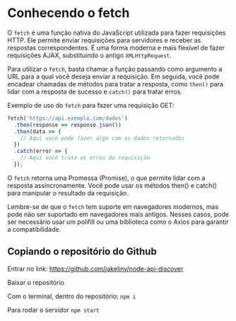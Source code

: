 # Conhecendo o fetch

O `fetch` é uma função nativa do JavaScript utilizada para fazer requisições HTTP. Ele permite enviar requisições para servidores e receber as respostas correspondentes. É uma forma moderna e mais flexível de fazer requisições AJAX, substituindo o antigo `XMLHttpRequest`.

Para utilizar o `fetch`, basta chamar a função passando como argumento a URL para a qual você deseja enviar a requisição. Em seguida, você pode encadear chamadas de métodos para tratar a resposta, como `then()` para lidar com a resposta de sucesso e `catch()` para tratar erros.

Exemplo de uso do `fetch` para fazer uma requisição GET:

```javascript
fetch('https://api.exemplo.com/dados')
  .then(response => response.json())
  .then(data => {
    // Aqui você pode fazer algo com os dados retornados
  })
  .catch(error => {
    // Aqui você trata os erros da requisição
  });
```

O `fetch` retorna uma Promessa (Promise), o que permite lidar com a resposta assincronamente. Você pode usar os métodos then() e catch() para manipular o resultado da requisição.

Lembre-se de que o `fetch` tem suporte em navegadores modernos, mas pode não ser suportado em navegadores mais antigos. Nesses casos, pode ser necessário usar um polifill ou uma biblioteca como o Axios para garantir a compatibilidade.

## Copiando o repositório do Github

Entrar no link: <https://github.com/jakeliny/node-api-discover>

Baixar o repositório

Com o terminal, dentro do repositório: `npm i`

Para rodar o servidor `npm start`
